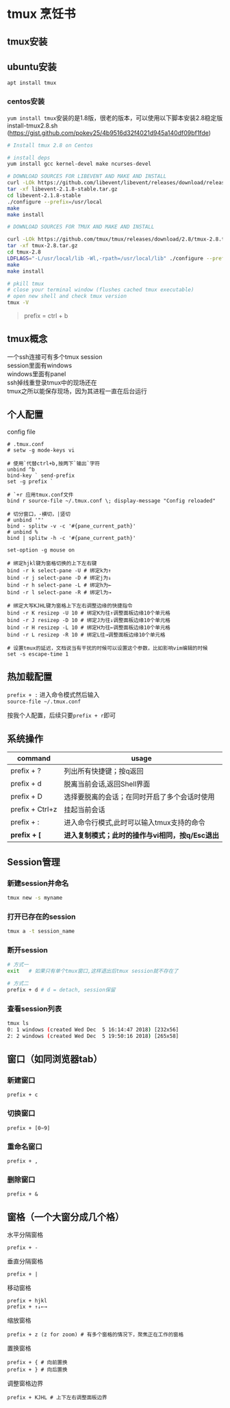 # tmux 烹饪书
## tmux安装
## ubuntu安装
`apt install tmux`

### centos安装
`yum install tmux`安装的是1.8版，很老的版本，可以使用以下脚本安装2.8稳定版  
install-tmux2.8.sh (https://gist.github.com/pokev25/4b9516d32f4021d945a140df09bf1fde)  
``` bash
# Install tmux 2.8 on Centos

# install deps
yum install gcc kernel-devel make ncurses-devel

# DOWNLOAD SOURCES FOR LIBEVENT AND MAKE AND INSTALL
curl -LOk https://github.com/libevent/libevent/releases/download/release-2.1.8-stable/libevent-2.1.8-stable.tar.gz
tar -xf libevent-2.1.8-stable.tar.gz
cd libevent-2.1.8-stable
./configure --prefix=/usr/local
make
make install

# DOWNLOAD SOURCES FOR TMUX AND MAKE AND INSTALL

curl -LOk https://github.com/tmux/tmux/releases/download/2.8/tmux-2.8.tar.gz
tar -xf tmux-2.8.tar.gz
cd tmux-2.8
LDFLAGS="-L/usr/local/lib -Wl,-rpath=/usr/local/lib" ./configure --prefix=/usr/local
make
make install

# pkill tmux
# close your terminal window (flushes cached tmux executable)
# open new shell and check tmux version
tmux -V
```
> prefix = ctrl + b

## tmux概念
一个ssh连接可有多个tmux session  
session里面有windows  
windows里面有panel  
ssh掉线重登录tmux中的现场还在  
tmux之所以能保存现场，因为其进程一直在后台运行  

## 

## 个人配置
config file
```
# .tmux.conf
# setw -g mode-keys vi

# 使用`代替ctrl+b,按两下`输出`字符
unbind ^b
bind-key ` send-prefix
set -g prefix `

# `+r 应用tmux.conf文件
bind r source-file ~/.tmux.conf \; display-message "Config reloaded"

# 切分窗口，-横切，|竖切
# unbind '"'
bind - splitw -v -c '#{pane_current_path}'
# unbind %
bind | splitw -h -c '#{pane_current_path}'

set-option -g mouse on

# 绑定hjkl键为窗格切换的上下左右键
bind -r k select-pane -U # 绑定k为↑
bind -r j select-pane -D # 绑定j为↓
bind -r h select-pane -L # 绑定h为←
bind -r l select-pane -R # 绑定l为→

# 绑定大写KJHL键为窗格上下左右调整边缘的快捷指令
bind -r K resizep -U 10 # 绑定K为往↑调整面板边缘10个单元格
bind -r J resizep -D 10 # 绑定J为往↓调整面板边缘10个单元格
bind -r H resizep -L 10 # 绑定H为往←调整面板边缘10个单元格
bind -r L resizep -R 10 # 绑定L往→调整面板边缘10个单元格

# 设置tmux的延迟，文档说当有干扰的时候可以设置这个参数，比如影响vim编辑的时候
set -s escape-time 1
```

## 热加载配置

`prefix + :` 进入命令模式然后输入  
`source-file ~/.tmux.conf`  

按我个人配置，后续只要`prefix + r`即可  

## 系统操作
| command | usage | 
| -------- | -------- |
| prefix + ?     | 列出所有快捷键；按q返回     |
| prefix + d     | 脱离当前会话,返回Shell界面     |
| prefix + D     | 选择要脱离的会话；在同时开启了多个会话时使用     |
| prefix + Ctrl+z     | 挂起当前会话     |
| prefix + :     | 进入命令行模式,此时可以输入tmux支持的命令     |
| **prefix + [**     | **进入复制模式；此时的操作与vi相同，按q/Esc退出**     |


## Session管理
### 新建session并命名
``` bash
tmux new -s myname
```

### 打开已存在的session
``` bash
tmux a -t session_name  
```

### 断开session
``` bash
# 方式一
exit   # 如果只有单个tmux窗口,这样退出后tmux session就不存在了

# 方式二
prefix + d # d = detach, session保留
```

### 查看session列表
``` bash
tmux ls
0: 1 windows (created Wed Dec  5 16:14:47 2018) [232x56]
2: 2 windows (created Wed Dec  5 19:50:16 2018) [265x58]
```

## 窗口（如同浏览器tab）
### 新建窗口
```
prefix + c
```

### 切换窗口
```
prefix + [0~9]
```

### 重命名窗口
```
prefix + ,
```

### 删除窗口
```
prefix + &
```

## 窗格（一个大窗分成几个格）
水平分隔窗格
```
prefix + -
```

垂直分隔窗格
```
prefix + |
```

移动窗格
```
prefix + hjkl
prefix + ↑↓←→
```

缩放窗格
```
prefix + z (z for zoom) # 有多个窗格的情况下，聚焦正在工作的窗格  
``` 

置换窗格
```
prefix + { # 向前置换
prefix + } # 向后置换
```

调整窗格边界
```
prefix + KJHL # 上下左右调整面板边界
```








